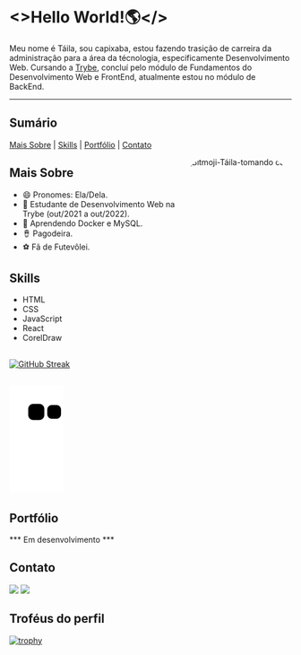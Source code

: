 # <>Hello World!🌎</>

Meu nome é Táila, sou capixaba, estou fazendo trasição de carreira da administração para a área da técnologia, especificamente Desenvolvimento Web. Cursando a [Trybe](https://www.betrybe.com/), concluí pelo módulo de Fundamentos do Desenvolvimento Web e FrontEnd, atualmente estou no módulo de BackEnd.

---
## Sumário
[Mais Sobre](#mais-sobre) | [Skills](#skills) | [Portfólio](#portfólio) | [Contato](#contato)

<img align="right" alt="Bitmoji-Táila-tomando café" height="250" style="border-radius:50px;" src="https://media.discordapp.net/attachments/966723153881600073/966723369208774686/espresso_drink.png?width=434&height=434" />

## Mais Sobre
* 😄 Pronomes: Ela/Dela.
* 🔭 Estudante de Desenvolvimento Web na Trybe (out/2021 a out/2022).
* 🌱 Aprendendo Docker e MySQL.
* 🪘 Pagodeira.
* ⚽ Fã de Futevôlei.

## Skills
* HTML
* CSS
* JavaScript
* React
* CorelDraw

<!-- <a href="https://github.com/TailaDS">
<img height="170em" src="https://github-readme-stats.vercel.app/api?username=TailaDS&show_icons=true&theme=codeSTACKr&include_all_commits=true&count_private=true" />
<img height="140em" src="https://github-readme-stats.vercel.app/api/top-langs/?username=TailaDS&layout=compact&langs_count=7&theme=codeSTACKr" />
 -->
##  

[![GitHub Streak](http://github-readme-streak-stats.herokuapp.com?user=TailaDS&theme=default&date_format=M%20j%5B%2C%20Y%5D)](https://git.io/streak-stats)

##  
  
![Snake animation](https://github.com/TailaDS/TailaDS/blob/output/github-contribution-grid-snake.svg)

## Portfólio
*** Em desenvolvimento ***

## Contato
  <a href="https://www.linkedin.com/in/taila-sploradori-3278b6115/" target="_blank"><img src="https://img.shields.io/badge/-LinkedIn-%230077B5?style=for-the-badge&logo=linkedin&logoColor=white" target="_blank"></a>
  <a href = "mailto:tailaspl@gmail.com"><img src="https://img.shields.io/badge/-Gmail-%23333?style=for-the-badge&logo=gmail&logoColor=white" target="_blank"></a>

<!-- <img align="left" alt="Bitmoji-Táila-tchau" height="200" style="border-radius:50px;" src="https://media.discordapp.net/attachments/966723153881600073/966723369892466698/waving_doorway.png?width=434&height=434" />
##
## Streak Stats Activity
[![GitHub Streak](http://github-readme-streak-stats.herokuapp.com?user=TailaDS&theme=default&date_format=M%20j%5B%2C%20Y%5D)](https://git.io/streak-stats) -->

## Troféus do perfil
[![trophy](https://github-profile-trophy.vercel.app/?username=TailaDS&theme=flat&no-bg=true&no-frame=true&column=8&margin-w=15&margin-h=15&rank=SSS,SS,S,AAA,AA,A,B,C,SECRET)](https://github.com/TailaDS/github-profile-trophy#about-rank)  

